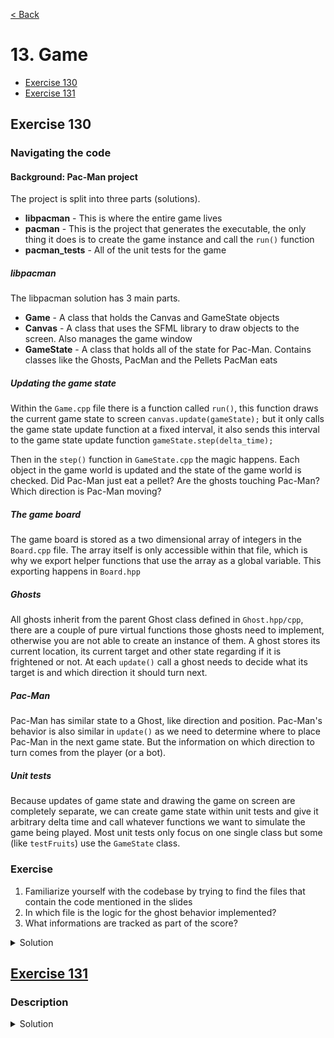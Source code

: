 [< Back](README.md)

# 13. Game

* [Exercise 130](#exercise-130)
* [Exercise 131](#exercise-131)

## Exercise 130

### Navigating the code

#### Background: Pac-Man project

The project is split into three parts (solutions).

- **libpacman** - This is where the entire game lives
- **pacman** - This is the project that generates the executable, the only thing it
  does is to create the game instance and call the `run()` function
- **pacman_tests** - All of the unit tests for the game

##### libpacman

The libpacman solution has 3 main parts.

- **Game** - A class that holds the Canvas and GameState objects
- **Canvas** - A class that uses the SFML library to draw objects to the screen. Also
  manages the game window
- **GameState** - A class that holds all of the state for Pac-Man. Contains classes
  like the Ghosts, PacMan and the Pellets PacMan eats

##### Updating the game state

Within the `Game.cpp` file there is a function called `run()`, this function draws the
current game state to screen `canvas.update(gameState);` but it only calls the game
state update function at a fixed interval, it also sends this interval to the game
state update function `gameState.step(delta_time);`

Then in the `step()` function in `GameState.cpp` the magic happens. Each object in the
game world is updated and the state of the game world is checked. Did Pac-Man just eat
a pellet? Are the ghosts touching Pac-Man? Which direction is Pac-Man moving?

##### The game board

The game board is stored as a two dimensional array of integers in the `Board.cpp`
file. The array itself is only accessible within that file, which is why we export
helper functions that use the array as a global variable. This exporting happens
in `Board.hpp`

##### Ghosts

All ghosts inherit from the parent Ghost class defined in `Ghost.hpp/cpp`, there are a
couple of pure virtual functions those ghosts need to implement, otherwise you are not
able to create an instance of them. A ghost stores its current location, its current
target and other state regarding if it is frightened or not. At each `update()` call a
ghost needs to decide what its target is and which direction it should turn next.

##### Pac-Man

Pac-Man has similar state to a Ghost, like direction and position. Pac-Man's behavior
is also similar in `update()` as we need to determine where to place Pac-Man in the
next game state. But the information on which direction to turn comes from the
player (or a bot).

##### Unit tests

Because updates of game state and drawing the game on screen are completely separate,
we can create game state within unit tests and give it arbitrary delta time and call
whatever functions we want to simulate the game being played. Most unit tests only
focus on one single class but some (like `testFruits`) use the `GameState` class.

### Exercise

1. Familiarize yourself with the codebase by trying to find the files that contain the
   code mentioned in the slides
2. In which file is the logic for the ghost behavior implemented?
3. What informations are tracked as part of the score?

<details>
   <summary>Solution</summary>

2. The behavior of the ghosts is mostly implemented in Ghost.cpp,
   but each of the ghost has its own file that implements its personality.

3. The score keeps track of the number of lives, pellets and fruits,
   as well as the number of points earned by the player.

</details>

## [Exercise 131][1]

### Description



<details>
   <summary>Solution</summary>

```cpp

```

</details>

[1]: 13_exercises.cpp
